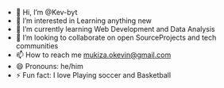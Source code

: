 - 👋 Hi, I’m @Kev-byt
- 👀 I’m interested in Learning anything new 
- 🌱 I’m currently learning Web Development and Data Analysis
- 💞️ I’m looking to collaborate on open SourceProjects and tech communities
- 📫 How to reach me mukiza.okevin@gmail.com
- 😄 Pronouns: he/him
- ⚡ Fun fact: I love Playing soccer and Basketball

<!---
Kev-byt/Kev-byt is a ✨ special ✨ repository because its `README.md` (this file) appears on your GitHub profile.
You can click the Preview link to take a look at your changes.
--->
